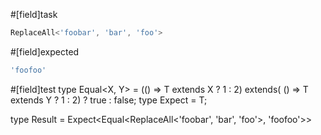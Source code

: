 #[field]task
```ts
ReplaceAll<'foobar', 'bar', 'foo'>
```

#[field]expected
```ts
'foofoo'
```

#[field]test
type Equal<X, Y> = (<T>() => T extends X ? 1 : 2) extends(
    <T>() => T extends Y ? 1 : 2) ? true : false;
type Expect<T extends true> = T;

type Result = Expect<Equal<ReplaceAll<'foobar', 'bar', 'foo'>, 'foofoo'>>